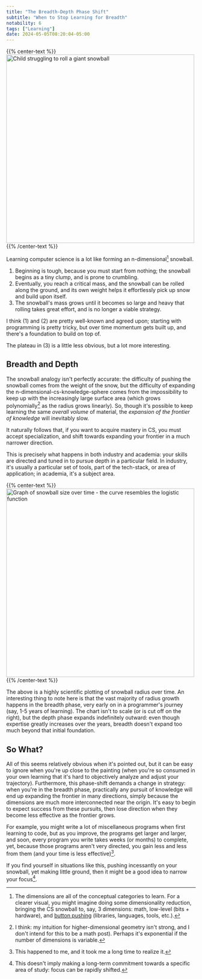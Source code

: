 ```yaml
---
title: "The Breadth-Depth Phase Shift"
subtitle: "When to Stop Learning for Breadth"
notability: 6
tags: ["Learning"]
date: 2024-05-05T08:20:04-05:00
---
```


{{% center-text %}}
<img src="/images/snowball-rolling.jpg" alt="Child struggling to roll a giant snowball" height="500px"/>
{{% /center-text %}}

Learning computer science is a lot like forming an n-dimensional[^dimensions] snowball.

[^dimensions]: The dimensions are all of the conceptual categories to learn.
For a clearer visual, you might imagine doing some dimensionality reduction, bringing the CS snowball to, say, 3 dimensions: math, low-level (bits + hardware), and [button pushing](/blog/pushing-random-buttons) (libraries, languages, tools, etc.).

1. Beginning is tough, because you must start from nothing; the snowball begins as a tiny clump, and is prone to crumbling.
2. Eventually, you reach a critical mass, and the snowball can be rolled along the ground, and its own weight helps it effortlessly pick up snow and build upon itself.
3. The snowball's mass grows until it becomes so large and heavy that rolling takes great effort, and is no longer a viable strategy.

I think (1) and (2) are pretty well-known and agreed upon; starting with programming is pretty tricky, but over time momentum gets built up, and there's a foundation to build on top of.

The plateau in (3) is a little less obvious, but a lot more interesting.

## Breadth and Depth

The snowball analogy isn't perfectly accurate: the difficulty of pushing the snowball comes from the weight of the snow, but the difficulty of expanding the n-dimensional-cs-knowledge-sphere comes from the impossibility to keep up with the increasingly large surface area (which grows polynomially[^poly] as the radius grows linearly).
So, though it's possible to keep learning the same *overall volume* of material, the *expansion of the frontier of knowledge* will inevitably slow.

[^poly]: I think: my intuition for higher-dimensional geometry isn't strong, and I don't intend for this to be a math post).
Perhaps it's exponential if the number of dimensions is variable.

It naturally follows that, if you want to acquire mastery in CS, you must accept specialization, and shift towards expanding your frontier in a much narrower direction.

This is precisely what happens in both industry and academia: your skills are directed and tuned in to pursue depth in a particular field.
In industry, it's usually a particular set of tools, part of the tech-stack, or area of application; in academia, it's a subject area.

{{% center-text %}}
<img src="/images/snowball-size-over-time.jpg" alt="Graph of snowball size over time - the curve resembles the logistic function" height="500px"/>
{{% /center-text %}}

The above is a highly scientific plotting of snowball radius over time.
An interesting thing to note here is that the vast majority of radius growth happens in the breadth phase, very early on in a programmer's journey (say, 1-5 years of learning).
The chart isn't to scale (or is cut off on the right), but the depth phase expands indefinitely outward: even though expertise greatly increases over the years, breadth doesn't expand too much beyond that initial foundation.

## So What?

All of this seems relatively obvious when it's pointed out, but it can be easy to ignore when you're up close to the painting (when you're so consumed in your own learning that it's hard to objectively analyze and adjust your trajectory).
Furthermore, this phase-shift demands a change in strategy: when you're in the breadth phase, practically any pursuit of knowledge will end up expanding the frontier in many directions, simply because the dimensions are much more interconnected near the origin.
It's easy to begin to expect success from these pursuits, then lose direction when they become less effective as the frontier grows.

For example, you might write a lot of miscellaneous programs when first learning to code, but as you improve, the programs get larger and larger, and soon, every program you write takes weeks (or months) to complete, yet, because those programs aren't very directed, you gain less and less from them (and your time is less effective)[^happened].

[^happened]:This happened to me, and it took me a long time to realize it.

If you find yourself in situations like this, pushing incessantly on your snowball, yet making little ground, then it might be a good idea to narrow your focus[^narrow].

[^narrow]: This doesn't imply making a long-term commitment towards a specific area of study: focus can be rapidly shifted.
